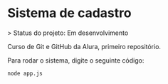 <h1>Sistema de cadastro</h1>
> Status do projeto: Em desenvolvimento

Curso de Git e GitHub da Alura, primeiro repositório.

Para rodar o sistema, digite o seguinte código:

```
node app.js
```
